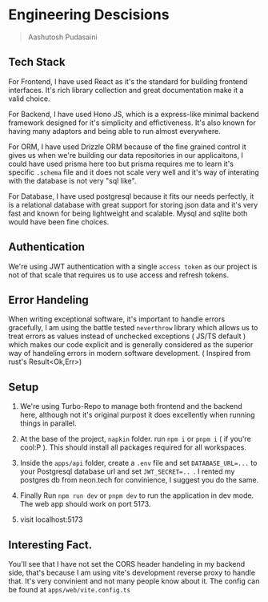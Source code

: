 # Engineering Descisions
> Aashutosh Pudasaini

## Tech Stack

For Frontend, I have used React as it's the standard for building frontend interfaces. It's rich library collection and great documentation make it a valid choice.

For Backend, I have used Hono JS, which is a express-like minimal backend framework designed for it's simplicity and effictiveness. It's also known for having many adaptors and being able to run almost everywhere. 

For ORM, I have used Drizzle ORM because of the fine grained control it gives us when we're building our data repositories in our applicaitons, I could have used prisma here too but prisma requires me to learn it's specific `.schema` file and it does not scale very well and it's way of interating with the database is not very "sql like".

For Database, I have used postgresql because it fits our needs perfectly, it is a relational database with great support for storing json data and it's very fast and known for being lightweight and scalable. Mysql and sqlite both would have been fine choices.


## Authentication
We're using JWT authentication with a single `access token` as our project is not of that scale that requires us to use access and refresh tokens. 

## Error Handeling
When writing exceptional software, it's important to handle errors gracefully, I am using the battle tested `neverthrow` library which allows us to treat errors as values instead of unchecked exceptions ( JS/TS default ) which makes our code explicit and is generally considered as the superior way of handeling errors in modern software development. ( Inspired from rust's Result<Ok,Err>)

## Setup

1. We're using Turbo-Repo to manage both frontend and the backend here, although not it's original purpost it does excellently when running things in parallel.

2. At the base of the project, `napkin` folder. run `npm i` or `pnpm i` ( if you're cool:P ). This should install all packages required for all workspaces.

3. Inside the `apps/api` folder, create a `.env` file and set `DATABASE_URL=...` to your Postgresql database url and set `JWT_SECRET=.. `. I rented my postgres db from neon.tech for convinience, I suggest you do the same.

4. Finally Run `npm run dev` or `pnpm dev` to run the application in dev mode. The web app should work on port 5173.

5. visit localhost:5173

## Interesting Fact.

You'll see that I have not set the CORS header handeling in my backend side, that's because I am using vite's development reverse proxy to handle that. It's very convinient and not many people know about it. The config can be found at `apps/web/vite.config.ts`















